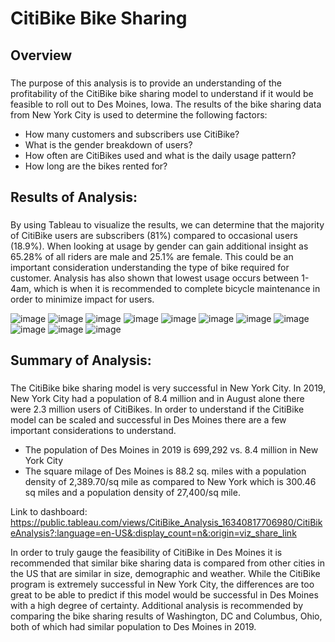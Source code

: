 # CitiBike Bike Sharing 

## Overview
###
The purpose of this analysis is to provide an understanding of the profitability of the CitiBike bike sharing model to understand if it would be feasible to roll out to Des Moines, Iowa.
The results of the bike sharing data from New York City is used to determine the following factors:
- How many customers and subscribers use CitiBike?
- What is the gender breakdown of users?
- How often are CitiBikes used and what is the daily usage pattern?
- How long are the bikes rented for?

## Results of Analysis:
###
By using Tableau to visualize the results, we can determine that the majority of CitiBike users are subscribers (81%) compared to occasional users (18.9%).
When looking at usage by gender can gain additional insight as 65.28% of all riders are male and 25.1% are female.  This could be an important consideration understanding the type of bike required for customer.  Analysis has also shown that lowest usage occurs between 1-4am, which is when it is recommended to complete bicycle maintenance in order to minimize impact for users.

![image](https://user-images.githubusercontent.com/86161212/137529327-8f663155-8b93-46ae-a893-753a5be8aec4.png)
![image](https://user-images.githubusercontent.com/86161212/137529521-3475e882-dce1-4add-bc84-349ec5ecc405.png)
![image](https://user-images.githubusercontent.com/86161212/137529600-a321e896-2fbf-4be3-99ff-ab9d84e88a53.png)
![image](https://user-images.githubusercontent.com/86161212/137529690-6467afcc-ccaf-413f-90a4-cc0f767254dc.png)
![image](https://user-images.githubusercontent.com/86161212/137529755-e4ac4069-6cfc-4eee-93ec-4de71cca1bcb.png)
![image](https://user-images.githubusercontent.com/86161212/137529812-3d73fefc-a955-40e1-8396-99b11d0577f1.png)
![image](https://user-images.githubusercontent.com/86161212/137529871-90f18c7f-7043-498a-9351-2f3825ac4d43.png)
![image](https://user-images.githubusercontent.com/86161212/137529951-a10271ef-25da-43d4-90e9-c0c41b83957b.png)
![image](https://user-images.githubusercontent.com/86161212/137530008-d41fc961-a90b-4f33-b338-5af6b1cc4701.png)
![image](https://user-images.githubusercontent.com/86161212/137530053-f8fc9a23-2367-4060-b6a4-002197ad462e.png)
![image](https://user-images.githubusercontent.com/86161212/137530103-34e60d77-87f9-4fe6-a590-f6041170b666.png)

## Summary of Analysis:
###
The CitiBike bike sharing model is very successful in New York City.  In 2019, New York City had a population of 8.4 million and in August alone there were 2.3 million users of CitiBikes.  In order to understand if the CitiBike model can be scaled and successful in Des Moines there are a few important considerations to understand.
- The population of Des Moines in 2019 is 699,292 vs. 8.4 million in New York City
- The square milage of Des Moines is 88.2 sq. miles with a population density of 2,389.70/sq mile as compared to New York which is 300.46 sq miles and a population density of 27,400/sq mile.

Link to dashboard: https://public.tableau.com/views/CitiBike_Analysis_16340817706980/CitiBikeAnalysis?:language=en-US&:display_count=n&:origin=viz_share_link

In order to truly gauge the feasibility of CitiBike in Des Moines it is recommended that similar bike sharing data is compared from other cities in the US that are similar in size, demographic and weather.  While the CitiBike program is extremely successful in New York City, the differences are too great to be able to predict if this model would be successful in Des Moines with a high degree of certainty.  Additional analysis is recommended by comparing the bike sharing results of Washington, DC and Columbus, Ohio, both of which had similar population to Des Moines in 2019.
